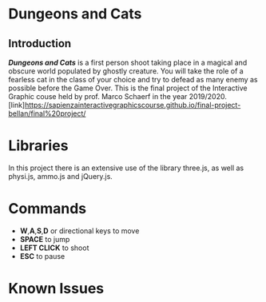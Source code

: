 # Dungeons and Cats
## Introduction
***Dungeons and Cats*** is a first person shoot taking place in a magical and obscure world populated by ghostly creature. You will take the role of a fearless cat in the class of your choice and try to defead as many enemy as possible before the Game Over. 
This is the final project of the Interactive Graphic couse held by prof. Marco Schaerf in the year 2019/2020.
[link]https://sapienzainteractivegraphicscourse.github.io/final-project-bellan/final%20project/
# Libraries
In this project there is an extensive use of the library three.js, as well as physi.js, ammo.js and jQuery.js.
# Commands
- **W**,**A**,**S**,**D** or directional keys to move
- **SPACE** to jump
- **LEFT CLICK** to shoot
- **ESC** to pause
# Known Issues
